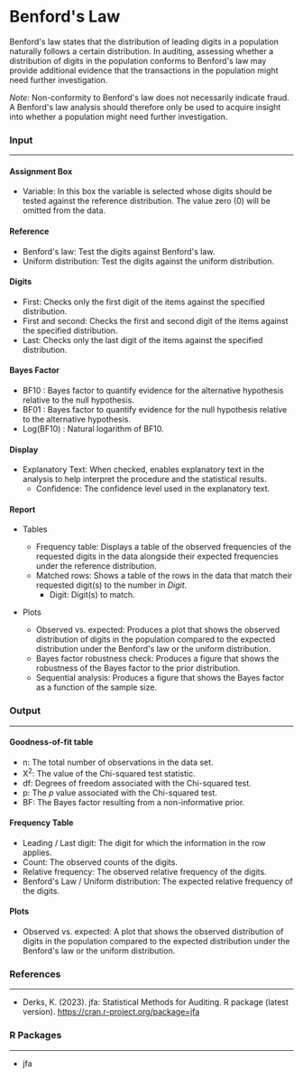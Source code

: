 Benford's Law
===

Benford's law states that the distribution of leading digits in a population naturally follows a certain distribution. In auditing, assessing whether a distribution of digits in the population conforms to Benford's law may provide additional evidence that the transactions in the population might need further investigation.

*Note:* Non-conformity to Benford's law does not necessarily indicate fraud. A Benford's law analysis should therefore only be used to acquire insight into whether a population might need further investigation.

### Input
---

#### Assignment Box
- Variable: In this box the variable is selected whose digits should be tested against the reference distribution. The value zero (0) will be omitted from the data.

#### Reference
- Benford's law: Test the digits against Benford's law.
- Uniform distribution: Test the digits against the uniform distribution.

#### Digits
- First: Checks only the first digit of the items against the specified distribution.
- First and second: Checks the first and second digit of the items against the specified distribution.
- Last: Checks only the last digit of the items against the specified distribution.

#### Bayes Factor
- BF10 : Bayes factor to quantify evidence for the alternative hypothesis relative to the null hypothesis.
- BF01 : Bayes factor to quantify evidence for the null hypothesis relative to the alternative hypothesis.
- Log(BF10) : Natural logarithm of BF10.

#### Display
- Explanatory Text: When checked, enables explanatory text in the analysis to help interpret the procedure and the statistical results.
  - Confidence: The confidence level used in the explanatory text.

#### Report
- Tables
  - Frequency table: Displays a table of the observed frequencies of the requested digits in the data alongside their expected frequencies under the reference distribution.
  - Matched rows: Shows a table of the rows in the data that match their requested digit(s) to the number in <i>Digit</i>.
    - Digit: Digit(s) to match.

- Plots
  - Observed vs. expected: Produces a plot that shows the observed distribution of digits in the population compared to the expected distribution under the Benford's law or the uniform distribution.
  - Bayes factor robustness check: Produces a figure that shows the robustness of the Bayes factor to the prior distribution.
  - Sequential analysis: Produces a figure that shows the Bayes factor as a function of the sample size.

### Output
---

#### Goodness-of-fit table
- n: The total number of observations in the data set.
- X<sup>2</sup>: The value of the Chi-squared test statistic.
- df: Degrees of freedom associated with the Chi-squared test.
- p: The *p* value associated with the Chi-squared test.
- BF: The Bayes factor resulting from a non-informative prior.

#### Frequency Table
- Leading / Last digit: The digit for which the information in the row applies.
- Count: The observed counts of the digits.
- Relative frequency: The observed relative frequency of the digits.
- Benford's Law / Uniform distribution: The expected relative frequency of the digits.

#### Plots
- Observed vs. expected: A plot that shows the observed distribution of digits in the population compared to the expected distribution under the Benford's law or the uniform distribution.

### References
---
- Derks, K. (2023). jfa: Statistical Methods for Auditing. R package (latest version). https://cran.r-project.org/package=jfa

### R Packages
---
- jfa

